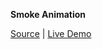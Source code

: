 **Smoke Animation**
 
[Source](https://github.com/dterock/smoke-animation) | [Live Demo](https://dterock.github.io/smoke-animation-demo/)
